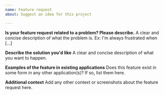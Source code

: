 ```yaml
---
name: Feature request
about: Suggest an idea for this project

---
```


**Is your feature request related to a problem? Please describe.**
A clear and concise description of what the problem is. Ex: I'm always frustrated when [...]

**Describe the solution you'd like**
A clear and concise description of what you want to happen.

**Examples of the feature in existing applications**
Does this feature exist in some form in any other application(s)? If so, list them here.

**Additional context**
Add any other context or screenshots about the feature request here.
